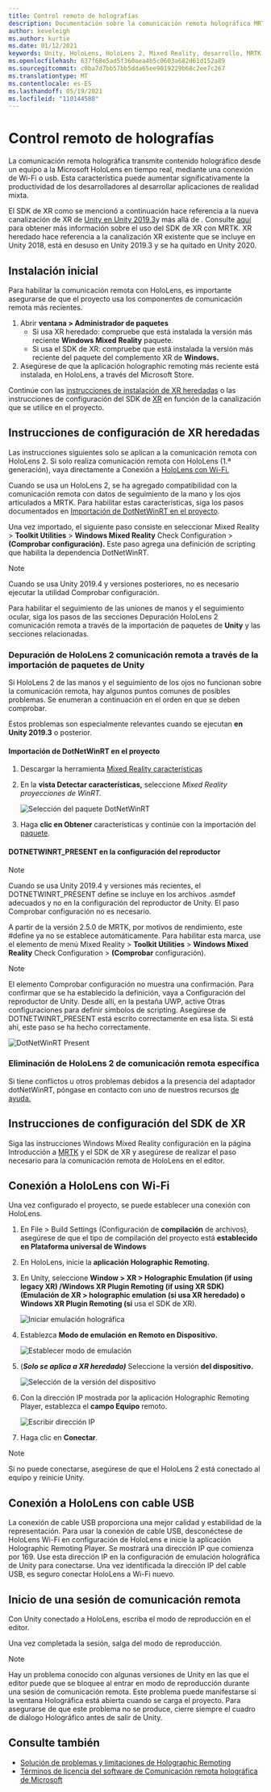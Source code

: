 ```yaml
---
title: Control remoto de holografías
description: Documentación sobre la comunicación remota holográfica MRTK
author: keveleigh
ms.author: kurtie
ms.date: 01/12/2021
keywords: Unity, HoloLens, HoloLens 2, Mixed Reality, desarrollo, MRTK
ms.openlocfilehash: 637f68e5ad5f360aea4b5c0603a682d61d152a89
ms.sourcegitcommit: c0ba7d7bb57bb5dda65ee9019229b68c2ee7c267
ms.translationtype: MT
ms.contentlocale: es-ES
ms.lasthandoff: 05/19/2021
ms.locfileid: "110144588"
---
```

# <a name="holographic-remoting"></a>Control remoto de holografías

La comunicación remota holográfica transmite contenido holográfico desde un equipo a la Microsoft HoloLens en tiempo real, mediante una conexión de Wi-Fi o usb. Esta característica puede aumentar significativamente la productividad de los desarrolladores al desarrollar aplicaciones de realidad mixta.

El SDK de XR como se mencionó a continuación hace referencia a la nueva canalización de XR de [Unity en Unity 2019.3](https://blogs.unity3d.com/2020/01/24/unity-xr-platform-updates/)y más allá de . Consulte [aquí](../../configuration/getting-started-with-mrtk-and-xrsdk.md) para obtener más información sobre el uso del SDK de XR con MRTK. XR heredado hace referencia a la canalización XR existente que se incluye en Unity 2018, está en desuso en Unity 2019.3 y se ha quitado en Unity 2020.

## <a name="initial-setup"></a>Instalación inicial

Para habilitar la comunicación remota con HoloLens, es importante asegurarse de que el proyecto usa los componentes de comunicación remota más recientes.

1. Abrir **ventana > Administrador de paquetes**
    - Si usa XR heredado: compruebe que está instalada la versión más reciente **Windows Mixed Reality** paquete.
    - Si usa el SDK de XR: compruebe que está instalada la versión más reciente del paquete del complemento XR de **Windows.**
1. Asegúrese de que la aplicación holographic remoting más reciente está instalada, en HoloLens, a través del Microsoft Store.

Continúe con las [instrucciones de instalación de XR heredadas](#legacy-xr-setup-instructions) o las instrucciones de configuración del SDK de [XR](#xr-sdk-setup-instructions) en función de la canalización que se utilice en el proyecto.

## <a name="legacy-xr-setup-instructions"></a>Instrucciones de configuración de XR heredadas

Las instrucciones siguientes solo se aplican a la comunicación remota con HoloLens 2. Si solo realiza comunicación remota con HoloLens (1.ª generación), vaya directamente a Conexión a [HoloLens con Wi-Fi.](#connecting-to-the-hololens-with-wi-fi)

Cuando se usa un HoloLens 2, se ha agregado compatibilidad con la comunicación remota con datos de seguimiento de la mano y los ojos articulados a MRTK. Para habilitar estas características, siga los pasos documentados en [Importación de DotNetWinRT en el proyecto](#import-dotnetwinrt-into-the-project).

Una vez importado, el siguiente paso consiste en seleccionar Mixed Reality  >  **Toolkit Utilities**  >  **Windows Mixed Reality** Check Configuration  >  **(Comprobar configuración).** Este paso agrega una definición de scripting que habilita la dependencia DotNetWinRT.

> [!NOTE]
> Cuando se usa Unity 2019.4 y versiones posteriores, no es necesario ejecutar la utilidad Comprobar configuración.

Para habilitar el seguimiento de las uniones de manos y el seguimiento ocular, siga los pasos de las secciones Depuración HoloLens 2 comunicación remota a través de la importación de paquetes de **Unity** y las secciones relacionadas.

### <a name="debugging-hololens-2-remoting-via-unity-package-import"></a>Depuración de HoloLens 2 comunicación remota a través de la importación de paquetes de Unity

Si HoloLens 2 de las manos y el seguimiento de los ojos no funcionan sobre la comunicación remota, hay algunos puntos comunes de posibles problemas. Se enumeran a continuación en el orden en que se deben comprobar.

Estos problemas son especialmente relevantes cuando se ejecutan **en Unity 2019.3** o posterior.

#### <a name="import-dotnetwinrt-into-the-project"></a>Importación de DotNetWinRT en el proyecto

1. Descargar la herramienta [Mixed Reality características](https://aka.ms/MRFeatureTool)

1. En la **vista Detectar características,** seleccione *Mixed Reality proyecciones de WinRT.*

    ![Selección del paquete DotNetWinRT](../images/tools/remoting/SelectDotNetWinRT.png)

1. Haga **clic en Obtener** características y continúe con la importación del [paquete](/windows/mixed-reality/develop/unity/welcome-to-mr-feature-tool#3-importing-feature-packages).

#### <a name="dotnetwinrt_present-define-written-into-player-settings"></a>DOTNETWINRT_PRESENT en la configuración del reproductor

> [!NOTE]
> Cuando se usa Unity 2019.4 y versiones más recientes, el DOTNETWINRT_PRESENT define se incluye en los archivos .asmdef adecuados y no en la configuración del reproductor de Unity. El paso Comprobar configuración no es necesario.

A partir de la versión 2.5.0 de MRTK, por motivos de rendimiento, este #define ya no se establece automáticamente. Para habilitar esta marca, use el elemento de menú Mixed Reality  >  **Toolkit Utilities**  >  **Windows Mixed Reality** Check Configuration  >  **(Comprobar** configuración).

> [!Note]
> El elemento Comprobar configuración no muestra una confirmación. Para confirmar que se ha establecido la definición, vaya a Configuración del reproductor de Unity. Desde allí, en la pestaña UWP, active Otras configuraciones para definir símbolos de scripting. Asegúrese de DOTNETWINRT_PRESENT está escrito correctamente en esa lista. Si está ahí, este paso se ha hecho correctamente.

![DotNetWinRT Present](../images/tools/remoting/DotNetWinRTPresent.png)

### <a name="removing-hololens-2-specific-remoting-support"></a>Eliminación de HoloLens 2 de comunicación remota específica

Si tiene conflictos u otros problemas debidos a la presencia del adaptador dotNetWinRT, póngase en contacto con uno de nuestros recursos [de ayuda.](../../index.md#getting-help)

## <a name="xr-sdk-setup-instructions"></a>Instrucciones de configuración del SDK de XR

Siga las instrucciones Windows Mixed Reality configuración en la página Introducción a [MRTK](../../configuration/getting-started-with-mrtk-and-xrsdk.md#windows-mixed-reality) y el SDK de XR y asegúrese de realizar el paso necesario para la comunicación remota de HoloLens en el editor.

## <a name="connecting-to-the-hololens-with-wi-fi"></a>Conexión a HoloLens con Wi-Fi

Una vez configurado el proyecto, se puede establecer una conexión con HoloLens.

1. En File > Build Settings (Configuración de **compilación** de archivos), asegúrese de que el tipo de compilación del proyecto está **establecido en Plataforma universal de Windows**
1. En HoloLens, inicie la **aplicación Holographic Remoting.**
1. En Unity, seleccione **Window > XR > Holographic Emulation (if using legacy XR) /Windows XR Plugin Remoting (if using XR SDK) (Emulación de XR > holographic emulation (si usa XR heredado) o Windows XR Plugin Remoting (si** usa el SDK de XR).

    ![Iniciar emulación holográfica](../images/tools/remoting/StartHolographicEmulation.png)

1. Establezca **Modo de emulación** **en Remoto en Dispositivo.**

    ![Establecer modo de emulación](../images/tools/remoting/SelectEmulationMode.png)

1. (**_Solo se aplica a XR heredado)_** Seleccione la versión **del dispositivo.**

    ![Selección de la versión del dispositivo](../images/tools/remoting/SelectDeviceVersion.png)

1. Con la dirección IP mostrada por la aplicación Holographic Remoting Player, establezca el **campo Equipo** remoto.

    ![Escribir dirección IP](../images/tools/remoting/EnterIPAddress.png)

1. Haga clic en **Conectar**.

> [!NOTE]
> Si no puede conectarse, asegúrese de que el HoloLens 2 está conectado al equipo y reinicie Unity.

## <a name="connecting-to-the-hololens-with-usb-cable"></a>Conexión a HoloLens con cable USB

La conexión de cable USB proporciona una mejor calidad y estabilidad de la representación. Para usar la conexión de cable USB, desconéctese de HoloLens Wi-Fi en configuración de HoloLens e inicie la aplicación Holographic Remoting Player. Se mostrará una dirección IP que comienza por 169. Use esta dirección IP en la configuración de emulación holográfica de Unity para conectarse. Una vez identificada la dirección IP del cable USB, es seguro conectar HoloLens a Wi-Fi nuevo.

## <a name="starting-a-remoting-session"></a>Inicio de una sesión de comunicación remota

Con Unity conectado a HoloLens, escriba el modo de reproducción en el editor.

Una vez completada la sesión, salga del modo de reproducción.

> [!NOTE]
> Hay un problema conocido con algunas versiones de Unity en las que el editor puede que se bloquee al entrar en modo de reproducción durante una sesión de comunicación remota. Este problema puede manifestarse si la ventana Holográfica está abierta cuando se carga el proyecto. Para asegurarse de que este problema no se produce, cierre siempre el cuadro de diálogo Holográfico antes de salir de Unity.

## <a name="see-also"></a>Consulte también

- [Solución de problemas y limitaciones de Holographic Remoting](/windows/mixed-reality/holographic-remoting-troubleshooting)
- [Términos de licencia del software de Comunicación remota holográfica de Microsoft](/legal/mixed-reality/microsoft-holographic-remoting-software-license-terms)
